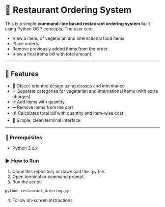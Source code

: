 # 🧾 Restaurant Ordering System 

This is a simple **command-line based restaurant ordering system** built using Python OOP concepts. The user can:

* View a menu of vegetarian and international food items.
* Place orders.
* Remove previously added items from the order.
* View a final items bill with total amount.

---

## 📂 Features

* 📜 Object-oriented design using classes and inheritance
* ✅ Separate categories for vegetarian and international items (with extra charges)
* ➕ Add items with quantity
* ➖ Remove items from the cart
* 💰 Calculates total bill with quantity and item-wise cost
* 🧾 Simple, clean terminal interface

---


### 🧠 Prerequisites

* Python 3.x.x

### ▶️ How to Run

1. Clone this repository or download the `.py` file.
2. Open terminal or command prompt.
3. Run the script:

```bash
python restaurant_ordering.py
```

4. Follow on-screen instructions



